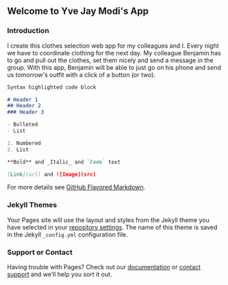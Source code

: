 ## Welcome to Yve Jay Modi's App


### Introduction

I create this clothes selection web app for my colleagues and I.
Every night we have to coordinate clothing for the next day. My colleague Benjamin
has to go and pull out the clothes, set them nicely and send a message in the group.
With this app, Benjamin will be able to just go on his phone and send us tomorrow's outfit 
with a click of a button (or two).


```markdown
Syntax highlighted code block

# Header 1
## Header 2
### Header 3

- Bulleted
- List

1. Numbered
2. List

**Bold** and _Italic_ and `Code` text

[Link](url) and ![Image](src)
```

For more details see [GitHub Flavored Markdown](https://guides.github.com/features/mastering-markdown/).

### Jekyll Themes

Your Pages site will use the layout and styles from the Jekyll theme you have selected in your [repository settings](https://github.com/JayModiMarist/marist-mscs621-2019-yvejaymodi/settings). The name of this theme is saved in the Jekyll `_config.yml` configuration file.

### Support or Contact

Having trouble with Pages? Check out our [documentation](https://help.github.com/categories/github-pages-basics/) or [contact support](https://github.com/contact) and we’ll help you sort it out.
